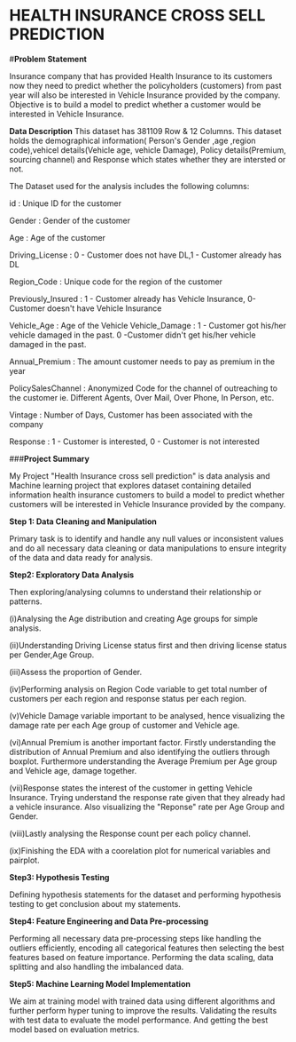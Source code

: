# HEALTH INSURANCE CROSS SELL PREDICTION

#**Problem Statement**

Insurance company that has provided Health Insurance to its customers now they need to predict whether the policyholders (customers) from past year will also be interested in Vehicle Insurance provided by the company.
Objective is to build a model to predict whether a customer would be interested in Vehicle Insurance.

**Data Description**
This dataset has 381109 Row & 12 Columns.
This dataset holds the demographical information( Person's Gender ,age ,region code),vehicel details(Vehicle age, vehicle Damage), Policy details(Premium, sourcing channel) and Response which states whether they are intersted or not.

The Dataset used for the analysis includes the following columns:

id : Unique ID for the customer

Gender : Gender of the customer

Age : Age of the customer

Driving_License : 0 - Customer does not have DL,1 - Customer already has DL

Region_Code : Unique code for the region of the customer

Previously_Insured : 1 - Customer already has Vehicle Insurance, 0-Customer doesn't have Vehicle Insurance

Vehicle_Age : Age of the Vehicle Vehicle_Damage : 1 - Customer got his/her vehicle damaged in the past. 0 -Customer didn't get his/her vehicle damaged in the past.

Annual_Premium : The amount customer needs to pay as premium in the year

PolicySalesChannel : Anonymized Code for the channel of outreaching to the customer ie. Different Agents, Over Mail, Over Phone, In Person, etc.

Vintage : Number of Days, Customer has been associated with the company

Response : 1 - Customer is interested, 0 - Customer is not interested

###**Project Summary**

My Project "Health Insurance cross sell prediction" is data analysis and Machine learning project that explores dataset containing detailed information health insurance customers to build a model to predict whether customers will be interested in Vehicle Insurance provided by the company.

**Step 1: Data Cleaning and Manipulation** 

Primary task is to identify and handle any null values or inconsistent values and do all necessary data cleaning or data manipulations to ensure integrity of the data and data ready for analysis.


**Step2: Exploratory Data Analysis**

Then exploring/analysing columns to understand their relationship or patterns.

(i)Analysing the Age distribution and creating Age groups for simple analysis.

(ii)Understanding Driving License status first and then driving license status per Gender,Age Group.

(iii)Assess the proportion of Gender.

(iv)Performing analysis on Region Code variable to get total number of customers per each region and response status per each region.

(v)Vehicle Damage variable important to be analysed, hence visualizing the damage rate per each Age group of customer and Vehicle age.

(vi)Annual Premium is another important factor. Firstly understanding the distribution of Annual Premium and also identifying the outliers through boxplot. Furthermore understanding the Average Premium per Age group and Vehicle age, damage together.

(vii)Response states the interest of the customer in getting Vehicle Insurance. Trying understand the response rate given that they already had a vehicle insurance. Also visualizing the "Reponse" rate per Age Group and Gender.

(viii)Lastly analysing the Response count per each policy channel.

(ix)Finishing the EDA with a coorelation plot for numerical variables and pairplot.


**Step3: Hypothesis Testing**

Defining hypothesis statements for the dataset and performing hypothesis testing to get conclusion about my statements.

**Step4: Feature Engineering and Data Pre-processing**

Performing all necessary data pre-processing steps like handling the outliers efficiently, encoding all categorical features then selecting the best features based on feature importance. Performing the data scaling, data splitting and also handling the imbalanced data.


**Step5: Machine Learning Model Implementation**

We aim at training model with trained data using different algorithms and further perform hyper tuning to improve the results. Validating the results with test data to evaluate the model performance. And getting the best model based on evaluation metrics.





